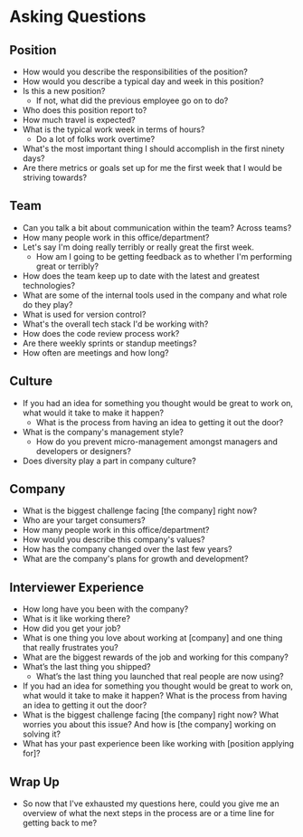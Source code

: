 # Asking Questions

## Position

- How would you describe the responsibilities of the position?
- How would you describe a typical day and week in this position?
- Is this a new position?
    + If not, what did the previous employee go on to do?
- Who does this position report to?
- How much travel is expected?
- What is the typical work week in terms of hours?
    + Do a lot of folks work overtime?
- What's the most important thing I should accomplish in the first ninety days?
- Are there metrics or goals set up for me the first week that I would be striving towards?

## Team

- Can you talk a bit about communication within the team? Across teams?
- How many people work in this office/department?
- Let's say I'm doing really terribly or really great the first week.
    + How am I going to be getting feedback as to whether I'm performing great or terribly?
- How does the team keep up to date with the latest and greatest technologies?
- What are some of the internal tools used in the company and what role do they play?
- What is used for version control?
- What's the overall tech stack I'd be working with?
- How does the code review process work?
- Are there weekly sprints or standup meetings?
- How often are meetings and how long?

## Culture

- If you had an idea for something you thought would be great to work on, what would it take to make it happen?
    + What is the process from having an idea to getting it out the door?
- What is the company's management style?
    + How do you prevent micro-management amongst managers and developers or designers?
- Does diversity play a part in company culture?

## Company

- What is the biggest challenge facing [the company] right now?
- Who are your target consumers?
- How many people work in this office/department?
- How would you describe this company's values?
- How has the company changed over the last few years?
- What are the company's plans for growth and development?

## Interviewer Experience

- How long have you been with the company?
- What is it like working there?
- How did you get your job?
- What is one thing you love about working at [company] and one thing that really frustrates you?
- What are the biggest rewards of the job and working for this company?
- What’s the last thing you shipped?
    + What’s the last thing you launched that real people are now using?
- If you had an idea for something you thought would be great to work on, what would it take to make it happen? What is the process from having an idea to getting it out the door?
- What is the biggest challenge facing [the company] right now? What worries you about this issue? And how is [the company] working on solving it?
- What has your past experience been like working with [position applying for]?

## Wrap Up

- So now that I've exhausted my questions here, could you give me an overview of what the next steps in the process are or a time line for getting back to me?